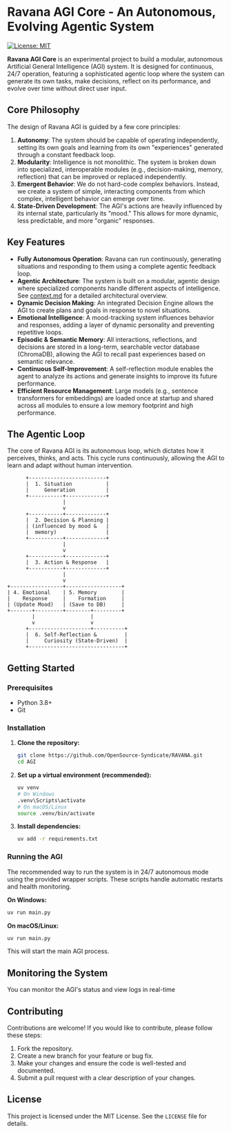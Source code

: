 # Ravana AGI Core - An Autonomous, Evolving Agentic System

[![License: MIT](https://img.shields.io/badge/License-MIT-yellow.svg)](https://opensource.org/licenses/MIT)

**Ravana AGI Core** is an experimental project to build a modular, autonomous Artificial General Intelligence (AGI) system. It is designed for continuous, 24/7 operation, featuring a sophisticated agentic loop where the system can generate its own tasks, make decisions, reflect on its performance, and evolve over time without direct user input.

## Core Philosophy

The design of Ravana AGI is guided by a few core principles:

1.  **Autonomy**: The system should be capable of operating independently, setting its own goals and learning from its own "experiences" generated through a constant feedback loop.
2.  **Modularity**: Intelligence is not monolithic. The system is broken down into specialized, interoperable modules (e.g., decision-making, memory, reflection) that can be improved or replaced independently.
3.  **Emergent Behavior**: We do not hard-code complex behaviors. Instead, we create a system of simple, interacting components from which complex, intelligent behavior can emerge over time.
4.  **State-Driven Development**: The AGI's actions are heavily influenced by its internal state, particularly its "mood." This allows for more dynamic, less predictable, and more "organic" responses.

## Key Features

-   **Fully Autonomous Operation**: Ravana can run continuously, generating situations and responding to them using a complete agentic feedback loop.
-   **Agentic Architecture**: The system is built on a modular, agentic design where specialized components handle different aspects of intelligence. See [context.md](context.md) for a detailed architectural overview.
-   **Dynamic Decision Making**: An integrated Decision Engine allows the AGI to create plans and goals in response to novel situations.
-   **Emotional Intelligence**: A mood-tracking system influences behavior and responses, adding a layer of dynamic personality and preventing repetitive loops.
-   **Episodic & Semantic Memory**: All interactions, reflections, and decisions are stored in a long-term, searchable vector database (ChromaDB), allowing the AGI to recall past experiences based on semantic relevance.
-   **Continuous Self-Improvement**: A self-reflection module enables the agent to analyze its actions and generate insights to improve its future performance.
-   **Efficient Resource Management**: Large models (e.g., sentence transformers for embeddings) are loaded once at startup and shared across all modules to ensure a low memory footprint and high performance.

## The Agentic Loop

The core of Ravana AGI is its autonomous loop, which dictates how it perceives, thinks, and acts. This cycle runs continuously, allowing the AGI to learn and adapt without human intervention.

```
      +-------------------------+
      |  1. Situation           |
      |     Generation          |
      +-----------+-------------+
                  |
                  v
      +-----------+-------------+
      |  2. Decision & Planning |
      | (influenced by mood &   |
      |  memory)                |
      +-----------+-------------+
                  |
                  v
      +-----------+-------------+
      |  3. Action & Response   |
      +-----------+-------------+
                  |
                  v
+-----------------+------------------+
| 4. Emotional    | 5. Memory        |
|    Response     |    Formation     |
| (Update Mood)   | (Save to DB)     |
+-------+---------+--------+---------+
        |                  |
        v                  v
      +--------------------+----------+
      |  6. Self-Reflection &         |
      |     Curiosity (State-Driven)  |
      +-------------------------------+
```

## Getting Started

### Prerequisites
- Python 3.8+
- Git

### Installation

1.  **Clone the repository:**
    ```bash
    git clone https://github.com/OpenSource-Syndicate/RAVANA.git
    cd AGI
    ```

2.  **Set up a virtual environment (recommended):**
    ```bash
    uv venv
    # On Windows
    .venv\Scripts\activate
    # On macOS/Linux
    source .venv/bin/activate
    ```

3.  **Install dependencies:**
    ```bash
    uv add -r requirements.txt
    ```

### Running the AGI

The recommended way to run the system is in 24/7 autonomous mode using the provided wrapper scripts. These scripts handle automatic restarts and health monitoring.

**On Windows:**
```bash
uv run main.py
```

**On macOS/Linux:**
```bash
uv run main.py
```

This will start the main AGI process.

## Monitoring the System

You can monitor the AGI's status and view logs in real-time

## Contributing

Contributions are welcome! If you would like to contribute, please follow these steps:

1.  Fork the repository.
2.  Create a new branch for your feature or bug fix.
3.  Make your changes and ensure the code is well-tested and documented.
4.  Submit a pull request with a clear description of your changes.

## License

This project is licensed under the MIT License. See the `LICENSE` file for details. 